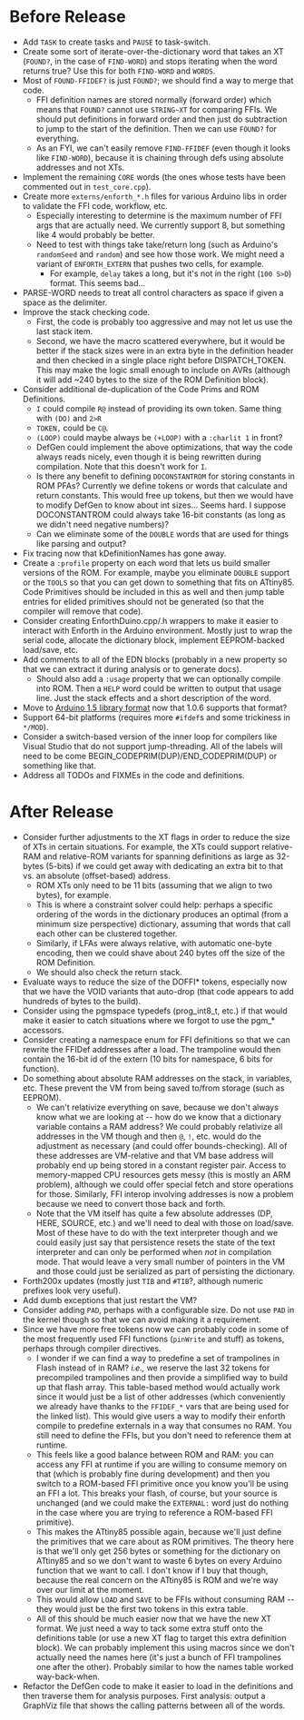 # Before Release

* Add `TASK` to create tasks and `PAUSE` to task-switch.
* Create some sort of iterate-over-the-dictionary word that takes an XT (`FOUND?`, in the case of `FIND-WORD`) and stops iterating when the word returns true?  Use this for both `FIND-WORD` and `WORDS`.
* Most of `FOUND-FFIDEF?` is just `FOUND?`; we should find a way to merge that code.
  * FFI definition names are stored normally (forward order) which means that `FOUND?` cannot use `STRING~XT` for comparing FFIs.  We should put definitions in forward order and then just do subtraction to jump to the start of the definition.  Then we can use `FOUND?` for everything.
  * As an FYI, we can't easily remove `FIND-FFIDEF` (even though it looks like `FIND-WORD`), because it is chaining through defs using absolute addresses and not XTs.
* Implement the remaining `CORE` words (the ones whose tests have been commented out in `test_core.cpp`).
* Create more `externs/enforth_*.h` files for various Arduino libs in order to validate the FFI code, workflow, etc.
  * Especially interesting to determine is the maximum number of FFI args that are actually need.  We currently support 8, but something like 4 would probably be better.
  * Need to test with things take take/return long (such as Arduino's `randomSeed` and `random`) and see how those work.  We might need a variant of `ENFORTH_EXTERN` that pushes two cells, for example.
    * For example, `delay` takes a long, but it's not in the right (`100 S>D`) format.  This seems bad...
* PARSE-WORD needs to treat all control characters as space if given a space as the delimiter.
* Improve the stack checking code.
  * First, the code is probably too aggressive and may not let us use the last stack item.
  * Second, we have the macro scattered everywhere, but it would be better if the stack sizes were in an extra byte in the definition header and then checked in a single place right before DISPATCH\_TOKEN.  This may make the logic small enough to include on AVRs (although it will add ~240 bytes to the size of the ROM Definition block).
* Consider additional de-duplication of the Code Prims and ROM Definitions.
  * `I` could compile `R@` instead of providing its own token.  Same thing with `(DO)` and `2>R`
  * `TOKEN,` could be `C@`.
  * `(LOOP)` could maybe always be `(+LOOP)` with a `:charlit 1` in front?
  * DefGen could implement the above optimizations, that way the code always reads nicely, even though it is being rewritten during compilation.  Note that this doesn't work for `I`.
  * Is there any benefit to defining `DOCONSTANTROM` for storing constants in ROM PFAs?  Currently we define tokens or words that calculate and return constants.  This would free up tokens, but then we would have to modify DefGen to know about int sizes...  Seems hard.  I suppose DOCONSTANTROM could always take 16-bit constants (as long as we didn't need negative numbers)?
  * Can we eliminate some of the `DOUBLE` words that are used for things like parsing and output?
* Fix tracing now that kDefinitionNames has gone away.
* Create a `:profile` property on each word that lets us build smaller versions of the ROM.  For example, maybe you eliminate `DOUBLE` support or the `TOOLS` so that you can get down to something that fits on ATtiny85.  Code Primitives should be included in this as well and then jump table entries for elided primitives should not be generated (so that the compiler will remove that code).
* Consider creating EnforthDuino.cpp/.h wrappers to make it easier to interact with Enforth in the Arduino environment.  Mostly just to wrap the serial code, allocate the dictionary block, implement EEPROM-backed load/save, etc.
* Add comments to all of the EDN blocks (probably in a new property so that we can extract it during analysis or to generate docs).
  * Should also add a `:usage` property that we can optionally compile into ROM.  Then a `HELP` word could be written to output that usage line.  Just the stack effects and a short description of the word.
* Move to [Arduino 1.5 library format](https://github.com/arduino/Arduino/wiki/Arduino-IDE-1.5:-Library-specification) now that 1.0.6 supports that format?
* Support 64-bit platforms (requires more `#ifdef`s and some trickiness in `*/MOD`).
* Consider a switch-based version of the inner loop for compilers like Visual Studio that do not support jump-threading.  All of the labels will need to be come BEGIN\_CODEPRIM(DUP)/END\_CODEPRIM(DUP) or something like that.
* Address all TODOs and FIXMEs in the code and definitions.

# After Release

* Consider further adjustments to the XT flags in order to reduce the size of XTs in certain situations.  For example, the XTs could support relative-RAM and relative-ROM variants for spanning definitions as large as 32-bytes (5-bits) if we could get away with dedicating an extra bit to that vs. an absolute (offset-based) address.
  * ROM XTs only need to be 11 bits (assuming that we align to two bytes), for example.
  * This is where a constraint solver could help: perhaps a specific ordering of the words in the dictionary produces an optimal (from a minimum size perspective) dictionary, assuming that words that call each other can be clustered together.
  * Similarly, if LFAs were always relative, with automatic one-byte encoding, then we could shave about 240 bytes off the size of the ROM Definition.
  * We should also check the return stack.
* Evaluate ways to reduce the size of the DOFFI\* tokens, especially now that we have the VOID variants that auto-drop (that code appears to add hundreds of bytes to the build).
* Consider using the pgmspace typedefs (prog\_int8\_t, etc.) if that would make it easier to catch situations where we forgot to use the pgm\_\* accessors.
* Consider creating a namespace enum for FFI definitions so that we can rewrite the FFIDef addresses after a load.  The trampoline would then contain the 16-bit id of the extern (10 bits for namespace, 6 bits for function).
* Do something about absolute RAM addresses on the stack, in variables, etc.  These prevent the VM from being saved to/from storage (such as EEPROM).
  * We can't relativize everything on save, because we don't always know what we are looking at -- how do we know that a dictionary variable contains a RAM address?  We could probably relativize all addresses in the VM though and then `@`, `!`, etc. would do the adjustment as necessary (and could offer bounds-checking).  All of these addresses are VM-relative and that VM base address will probably end up being stored in a constant register pair.  Access to memory-mapped CPU resources gets messy (this is mostly an ARM problem), although we could offer special fetch and store operations for those.  Similarly, FFI interop involving addresses is now a problem because we need to convert those back and forth.
  * Note that the VM itself has quite a few absolute addresses (DP, HERE, SOURCE, etc.) and we'll need to deal with those on load/save.  Most of these have to do with the text interpreter though and we could easily just say that persistence resets the state of the text interpreter and can only be performed when *not* in compilation mode.  That would leave a very small number of pointers in the VM and those could just be serialized as part of persisting the dictionary.
* Forth200x updates (mostly just `TIB` and `#TIB`?, although numeric prefixes look very useful).
* Add dumb exceptions that just restart the VM?
* Consider adding `PAD`, perhaps with a configurable size.  Do not use `PAD` in the kernel though so that we can avoid making it a requirement.
* Since we have more free tokens now we can probably code in some of the most frequently used FFI functions (`pinWrite` and stuff) as tokens, perhaps through compiler directives.
  * I wonder if we can find a way to predefine a set of trampolines in Flash instead of in RAM?  *i.e.,* we reserve the last 32 tokens for precompiled trampolines and then provide a simplified way to build up that flash array.  This table-based method would actually work since it would just be a list of other addresses (which conveniently we already have thanks to the `FFIDEF_*` vars that are being used for the linked list).  This would give users a way to modify their enforth compile to predefine externals in a way that consumes no RAM.  You still need to define the FFIs, but you don't need to reference them at runtime.
  * This feels like a good balance between ROM and RAM: you can access any FFI at runtime if you are willing to consume memory on that (which is probably fine during development) and then you switch to a ROM-based FFI primitive once you know you'll be using an FFI a lot.  This breaks your flash, of course, but your source is unchanged (and we could make the `EXTERNAL:` word just do nothing in the case where you are trying to reference a ROM-based FFI primitive).
  * This makes the ATtiny85 possible again, because we'll just define the primitives that we care about as ROM primitives.  The theory here is that we'll only get 256 bytes or something for the dictionary on ATtiny85 and so we don't want to waste 6 bytes on every Arduino function that we want to call.  I don't know if I buy that though, because the real concern on the ATtiny85 is ROM and we're way over our limit at the moment.
  * This would allow `LOAD` and `SAVE` to be FFIs without consuming RAM -- they would just be the first two tokens in this extra table.
  * All of this should be much easier now that we have the new XT format.  We just need a way to tack some extra stuff onto the definitions table (or use a new XT flag to target this extra definition block).  We can probably implement this using macros since we don't actually need the names here (it's just a bunch of FFI trampolines one after the other).  Probably similar to how the names table worked way-back-when.
* Refactor the DefGen code to make it easier to load in the definitions and then traverse them for analysis purposes.  First analysis: output a GraphViz file that shows the calling patterns between all of the words.
